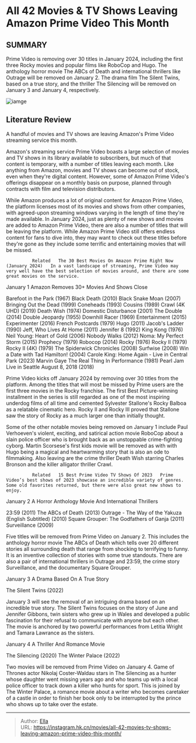 # All 42 Movies &amp; TV Shows Leaving Amazon Prime Video This Month


## SUMMARY 



  Prime Video is removing over 30 titles in January 2024, including the first three Rocky movies and popular films like RoboCop and Hugo.   The anthology horror movie The ABCs of Death and international thrillers like Outrage will be removed on January 2.   The drama film The Silent Twins, based on a true story, and the thriller The Silencing will be removed on January 3 and January 4, respectively.  

![iamge](https://static1.srcdn.com/wordpress/wp-content/uploads/2023/12/prime-video_10-5.jpg)

## Literature Review
A handful of movies and TV shows are leaving Amazon&#39;s Prime Video streaming service this month.




Amazon&#39;s streaming service Prime Video boasts a large selection of movies and TV shows in its library available to subscribers, but much of that content is temporary, with a number of titles leaving each month. Like anything from Amazon, movies and TV shows can become out of stock, even when they&#39;re digital content. However, some of Amazon Prime Video&#39;s offerings disappear on a monthly basis on purpose, planned through contracts with film and television distributors.




While Amazon produces a lot of original content for Amazon Prime Video, the platform licenses most of its movies and shows from other companies, with agreed-upon streaming windows varying in the length of time they&#39;re made available. In January 2024, just as plenty of new shows and movies are added to Amazon Prime Video, there are also a number of titles that will be leaving the platform. While Amazon Prime Video still offers endless content for fans to dive into, they may want to check out these titles before they&#39;re gone as they include some terrific and entertaining movies that will be missed.

              Related   The 30 Best Movies On Amazon Prime Right Now (January 2024)   In a vast landscape of streaming, Prime Video may very well have the best selection of movies around, and there are some great movies on the service.    


 January 1 
Amazon Removes 30&#43; Movies And Shows
   Close     




  Barefoot in the Park (1967)   Black Death (2010)   Black Snake Moan (2007)    Bringing Out the Dead (1999)    Coneheads (1993)    Cousins (1989)   Crawl (4K UHD) (2019)   Death Wish (1974)   Domestic Disturbance (2001)   The Double (2014)    Double Jeopardy (1955)   Downhill Racer (1969)   Entertainment (2015)   Experimenter (2016)   French Postcards (1979)   Hugo (2011)   Jacob&#39;s Ladder (1990)   Jeff, Who Lives At Home (2011)   Jennifer 8 (1992)   King Kong (1976)   Neil Young: Heart of Gold (2006)   Nobody Walks (2012)   Noma: My Perfect Storm (2015)   Prophecy (1979)   Robocop (2014)   Rocky (1976)   Rocky II (1979)   Rocky II (4K) (1979)   The Spiderwick Chronicles (2008)    Surfwise (2008)   Win a Date with Tad Hamilton! (2004)   Carole King: Home Again - Live in Central Park (2023)   Marvin Gaye The Real Thing In Performance (1981)   Pearl Jam Live in Seattle August 8, 2018 (2018)  

Prime Video kicks off January 2024 by removing over 30 titles from the platform. Among the titles that will most be missed by Prime users are the first three movies in the Rocky franchise. The first Best Picture-winning installment in the series is still regarded as one of the most inspiring underdog films of all time and cemented Sylvester Stallone&#39;s Rocky Balboa as a relatable cinematic hero. Rocky II and Rocky III proved that Stallone saw the story of Rocky as a much larger one than initially thought.




Some of the other notable movies being removed on January 1 include Paul Verhoeven&#39;s violent, exciting, and satirical action movie RoboCop about a slain police officer who is brought back as an unstoppable crime-fighting cyborg. Martin Scorsese&#39;s first kids movie will be removed as with with Hugo being a magical and heartwarming story that is also an ode to filmmaking. Also leaving are the crime thriller Death Wish starring Charles Bronson and the killer alligator thriller Crawl.

              Related   15 Best Prime Video TV Shows Of 2023   Prime Video’s best shows of 2023 showcase an incredible variety of genres. Some old favorites returned, but there were also great new shows to enjoy.    



 January 2 
A Horror Anthology Movie And International Thrillers
          

  23:59 (2011)   The ABCs of Death (2013)   Outrage - The Way of the Yakuza (English Subtitled) (2010)   Square Grouper: The Godfathers of Ganja (2011)   Surveillance (2009)   




Five titles will be removed from Prime Video on January 2. This includes the anthology horror movie The ABCs of Death which tells over 20 different stories all surrounding death that range from shocking to terrifying to funny. It is an inventive collection of stories with some true standouts. There are also a pair of international thrillers in Outrage and 23:59, the crime story Surveillance, and the documentary Square Grouper. 



 January 3 
A Drama Based On A True Story
          

  The Silent Twins (2022)   

January 3 will see the removal of an intriguing drama based on an incredible true story. The Silent Twins focuses on the story of June and Jennifer Gibbons, twin sisters who grew up in Wales and developed a public fascination for their refusal to communicate with anyone but each other. The movie is anchored by two powerful performances from Letitia Wright and Tamara Lawrance as the sisters.






 January 4 
A Thriller And Romance Movie
          

  The Silencing (2020)   The Winter Palace (2022)  

Two movies will be removed from Prime Video on January 4. Game of Thrones actor Nikolaj Coster-Waldau stars in The Silencing as a hunter whose daughter went missing years ago and who teams up with a local police officer to track down a killer who hunts for sport. This is joined by The Winter Palace, a romance movie about a writer who becomes caretaker of a castle in order to finish her book only to be interrupted by the prince who shows up to take over the estate.



---

> Author: [Ella](https://instagram.hk.cn/)  
> URL: https://instagram.hk.cn/movies/all-42-movies-tv-shows-leaving-amazon-prime-video-this-month/  

